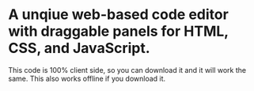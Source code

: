 <h1>A unqiue web-based code editor with draggable panels for HTML, CSS, and JavaScript.</h1>
<p>This code is 100% client side, so you can download it and it will work the same. This also works offline if you download it.</p>
